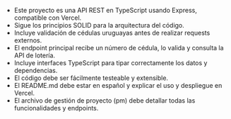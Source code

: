 <!-- Use this file to provide workspace-specific custom instructions to Copilot. For more details, visit https://code.visualstudio.com/docs/copilot/copilot-customization#_use-a-githubcopilotinstructionsmd-file -->

- Este proyecto es una API REST en TypeScript usando Express, compatible con Vercel.
- Sigue los principios SOLID para la arquitectura del código.
- Incluye validación de cédulas uruguayas antes de realizar requests externos.
- El endpoint principal recibe un número de cédula, lo valida y consulta la API de lotería.
- Incluye interfaces TypeScript para tipar correctamente los datos y dependencias.
- El código debe ser fácilmente testeable y extensible.
- El README.md debe estar en español y explicar el uso y despliegue en Vercel.
- El archivo de gestión de proyecto (pm) debe detallar todas las funcionalidades y endpoints.
